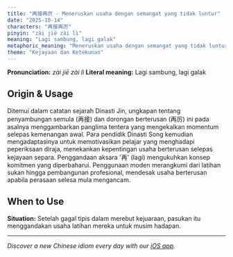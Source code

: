 ```yaml
---
title: "再接再厉 - Meneruskan usaha dengan semangat yang tidak luntur"
date: "2025-10-14"
characters: "再接再厉"
pinyin: "zài jiē zài lì"
meaning: "Lagi sambung, lagi galak"
metaphoric_meaning: "Meneruskan usaha dengan semangat yang tidak luntur"
theme: "Kejayaan dan Ketekunan"
---
```


**Pronunciation:** *zài jiē zài lì*
**Literal meaning:** Lagi sambung, lagi galak

## Origin & Usage

Ditemui dalam catatan sejarah Dinasti Jin, ungkapan tentang penyambungan semula (再接) dan dorongan berterusan (再厉) ini pada asalnya menggambarkan panglima tentera yang mengekalkan momentum selepas kemenangan awal. Para pendidik Dinasti Song kemudian mengadaptasinya untuk memotivasikan pelajar yang menghadapi peperiksaan diraja, menekankan kepentingan usaha berterusan selepas kejayaan separa. Penggandaan aksara '再' (lagi) mengukuhkan konsep komitmen yang diperbaharui. Penggunaan moden merangkumi dari latihan sukan hingga pembangunan profesional, mendesak usaha berterusan apabila perasaan selesa mula mengancam.

## When to Use

**Situation:** Setelah gagal tipis dalam merebut kejuaraan, pasukan itu menggandakan usaha latihan mereka untuk musim hadapan.

---

*Discover a new Chinese idiom every day with our [iOS app](https://apps.apple.com/us/app/daily-chinese-idioms/id6740611324).*
